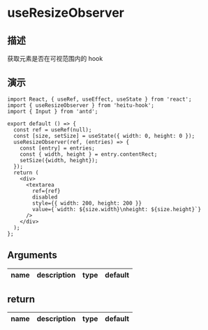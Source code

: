 # useResizeObserver

## 描述

获取元素是否在可视范围内的 hook

## 演示

<!-- <code src="./demo.tsx" description="demo 描述"></code> -->

```tsx
import React, { useRef, useEffect, useState } from 'react';
import { useResizeObserver } from 'heitu-hook';
import { Input } from 'antd';

export default () => {
  const ref = useRef(null);
  const [size, setSize] = useState({ width: 0, height: 0 });
  useResizeObserver(ref, (entries) => {
    const [entry] = entries;
    const { width, height } = entry.contentRect;
    setSize({width, height});
  });
  return (
    <div>
      <textarea
        ref={ref}
        disabled
        style={{ width: 200, height: 200 }}
        value={`width: ${size.width}\nheight: ${size.height}`}
      />
    </div>
  );
};
```

## Arguments

| name | description | type | default |
| ---- | ----------- | ---- | ------- |

## return

| name | description | type | default |
| ---- | ----------- | ---- | ------- |
